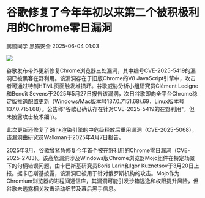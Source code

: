#  谷歌修复了今年年初以来第二个被积极利用的Chrome零日漏洞   
鹏鹏同学  黑猫安全   2025-06-04 01:03  
  
![](https://mmbiz.qpic.cn/sz_mmbiz_png/8dBEfDPEceicB40rzNAubpAUotq7qlL9YabZMImeibz5eEiaDXm52opksS6CHiamoxwVibwMehmRPDnYBDoniaP70t7w/640?wx_fmt=png&from=appmsg "")  
  
谷歌发布带外更新修复Chrome浏览器三处漏洞，其中编号CVE-2025-5419的漏洞已被黑客在野利用。该漏洞存在于旧版Chrome的V8 JavaScript引擎中，攻击者可通过特制HTML页面触发堆损坏。谷歌威胁分析小组研究员Clément Lecigne和Benoît Sevens于2025年5月27日报告该漏洞，次日谷歌即向全平台Chrome稳定版推送配置更新（Windows/Mac版本号137.0.7151.68/.69，Linux版本号137.0.7151.68）。公告称"谷歌已确认存在针对CVE-2025-5419的在野利用"，但未披露攻击技术细节。  
  
此次更新还修复了Blink渲染引擎的中危级释放后重用漏洞（CVE-2025-5068），该漏洞由研究员Walkman于2025年4月7日报告。  
  
2025年3月，谷歌曾紧急修复今年首个被在野利用的Chrome零日漏洞（CVE-2025-2783）。该高危漏洞涉及Windows版Chrome浏览器Mojo组件在特定场景下的句柄错误问题，由卡巴斯基研究员Boris Larin和Igor Kuznetsov于3月20日上报。据卡巴斯基披露，该漏洞已被用于针对俄罗斯机构的攻击。Mojo作为Chromium浏览器的进程间通信库，其漏洞可能引发沙箱逃逸和权限提升风险，但谷歌未透露相关攻击活动细节及幕后黑手信息。  
  
  
